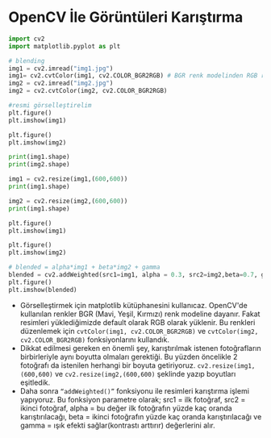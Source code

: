 # OpenCV İle Görüntüleri Karıştırma
```python
import cv2
import matplotlib.pyplot as plt

# blending
img1 = cv2.imread("img1.jpg")
img1= cv2.cvtColor(img1, cv2.COLOR_BGR2RGB) # BGR renk modelinden RGB renk modeline dönüşür.
img2 = cv2.imread("img2.jpg")
img2 = cv2.cvtColor(img2, cv2.COLOR_BGR2RGB)

#resmi görselleştirelim
plt.figure()
plt.imshow(img1)

plt.figure()
plt.imshow(img2)

print(img1.shape)
print(img2.shape)

img1 = cv2.resize(img1,(600,600))
print(img1.shape)

img2 = cv2.resize(img2,(600,600))
print(img1.shape)

plt.figure() 
plt.imshow(img1)

plt.figure()
plt.imshow(img2)

# blended = alpha*img1 + beta*img2 + gamma
blended = cv2.addWeighted(src1=img1, alpha = 0.3, src2=img2,beta=0.7, gamma = 0)
plt.figure()
plt.imshow(blended)

```
- Görselleştirmek için matplotlib kütüphanesini kullanıcaz. OpenCV'de kullanılan renkler BGR (Mavi, Yeşil, Kırmızı) renk modeline dayanır. Fakat resimleri
yüklediğimizde default olarak RGB olarak yüklenir. Bu renkleri düzenlemek için `cvtColor(img1, cv2.COLOR_BGR2RGB)` ve `cvtColor(img2, cv2.COLOR_BGR2RGB)`
fonksiyonlarını kullandık.
- Dikkat edilmesi gereken en önemli şey, karıştırılmak istenen fotoğrafların birbirleriyle aynı boyutta olmaları gerektiği. Bu yüzden öncelikle 2 fotoğrafı da istenilen herhangi bir boyuta getiriyoruz. `cv2.resize(img1,(600,600)` ve `cv2.resize(img2,(600,600)` şeklinde yazıp boyutları eşitledik.
- Daha sonra `“addWeighted()”` fonksiyonu ile resimleri karıştırma işlemi yapıyoruz. Bu fonksiyon parametre olarak; src1 = ilk fotoğraf, src2 = ikinci fotoğraf, alpha = bu değer ilk fotoğrafın yüzde kaç oranda karıştırılacağı, beta = ikinci fotoğrafın yüzde kaç oranda karıştırılacağı ve gamma = ışık efekti sağlar(kontrastı arttırır) değerlerini alır.






